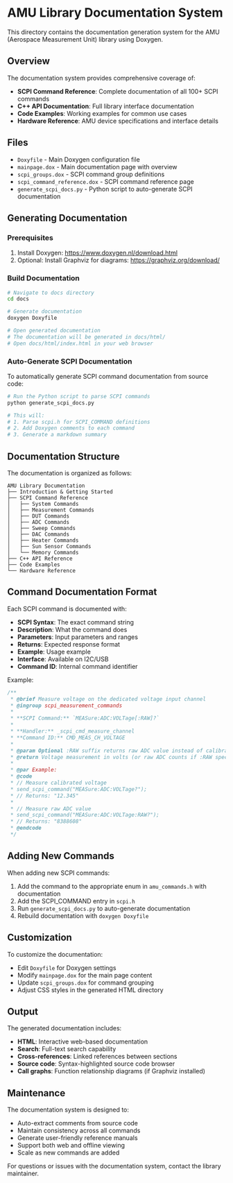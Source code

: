 # AMU Library Documentation System

This directory contains the documentation generation system for the AMU (Aerospace Measurement Unit) library using Doxygen.

## Overview

The documentation system provides comprehensive coverage of:

- **SCPI Command Reference**: Complete documentation of all 100+ SCPI commands
- **C++ API Documentation**: Full library interface documentation  
- **Code Examples**: Working examples for common use cases
- **Hardware Reference**: AMU device specifications and interface details

## Files

- `Doxyfile` - Main Doxygen configuration file
- `mainpage.dox` - Main documentation page with overview
- `scpi_groups.dox` - SCPI command group definitions
- `scpi_command_reference.dox` - SCPI command reference page
- `generate_scpi_docs.py` - Python script to auto-generate SCPI documentation

## Generating Documentation

### Prerequisites

1. Install Doxygen: https://www.doxygen.nl/download.html
2. Optional: Install Graphviz for diagrams: https://graphviz.org/download/

### Build Documentation

```bash
# Navigate to docs directory
cd docs

# Generate documentation
doxygen Doxyfile

# Open generated documentation
# The documentation will be generated in docs/html/
# Open docs/html/index.html in your web browser
```

### Auto-Generate SCPI Documentation

To automatically generate SCPI command documentation from source code:

```bash
# Run the Python script to parse SCPI commands
python generate_scpi_docs.py

# This will:
# 1. Parse scpi.h for SCPI_COMMAND definitions
# 2. Add Doxygen comments to each command
# 3. Generate a markdown summary
```

## Documentation Structure

The documentation is organized as follows:

```
AMU Library Documentation
├── Introduction & Getting Started
├── SCPI Command Reference
│   ├── System Commands
│   ├── Measurement Commands  
│   ├── DUT Commands
│   ├── ADC Commands
│   ├── Sweep Commands
│   ├── DAC Commands
│   ├── Heater Commands
│   ├── Sun Sensor Commands
│   └── Memory Commands
├── C++ API Reference
├── Code Examples
└── Hardware Reference
```

## Command Documentation Format

Each SCPI command is documented with:

- **SCPI Syntax**: The exact command string
- **Description**: What the command does
- **Parameters**: Input parameters and ranges
- **Returns**: Expected response format
- **Example**: Usage example
- **Interface**: Available on I2C/USB
- **Command ID**: Internal command identifier

Example:

```c
/**
 * @brief Measure voltage on the dedicated voltage input channel
 * @ingroup scpi_measurement_commands
 * 
 * **SCPI Command:** `MEASure:ADC:VOLTage[:RAW]?`
 * 
 * **Handler:** _scpi_cmd_measure_channel  
 * **Command ID:** CMD_MEAS_CH_VOLTAGE
 * 
 * @param Optional :RAW suffix returns raw ADC value instead of calibrated voltage
 * @return Voltage measurement in volts (or raw ADC counts if :RAW specified)
 * 
 * @par Example:
 * @code
 * // Measure calibrated voltage
 * send_scpi_command("MEASure:ADC:VOLTage?");
 * // Returns: "12.345"
 * 
 * // Measure raw ADC value  
 * send_scpi_command("MEASure:ADC:VOLTage:RAW?");
 * // Returns: "8388608"
 * @endcode
 */
```

## Adding New Commands

When adding new SCPI commands:

1. Add the command to the appropriate enum in `amu_commands.h` with documentation
2. Add the SCPI_COMMAND entry in `scpi.h` 
3. Run `generate_scpi_docs.py` to auto-generate documentation
4. Rebuild documentation with `doxygen Doxyfile`

## Customization

To customize the documentation:

- Edit `Doxyfile` for Doxygen settings
- Modify `mainpage.dox` for the main page content
- Update `scpi_groups.dox` for command grouping
- Adjust CSS styles in the generated HTML directory

## Output

The generated documentation includes:

- **HTML**: Interactive web-based documentation
- **Search**: Full-text search capability
- **Cross-references**: Linked references between sections
- **Source code**: Syntax-highlighted source code browser
- **Call graphs**: Function relationship diagrams (if Graphviz installed)

## Maintenance

The documentation system is designed to:

- Auto-extract comments from source code
- Maintain consistency across all commands
- Generate user-friendly reference manuals
- Support both web and offline viewing
- Scale as new commands are added

For questions or issues with the documentation system, contact the library maintainer.